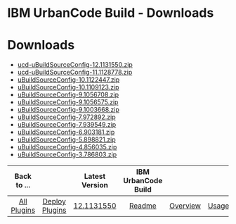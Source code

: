 
IBM UrbanCode Build - Downloads
===============================

# Downloads

- [ucd-uBuildSourceConfig-12.1131550.zip]()
- [ucd-uBuildSourceConfig-11.1128778.zip](https://raw.githubusercontent.com/UrbanCode/IBM-UCD-PLUGINS/main/files/uBuildSourceConfig/ucd-uBuildSourceConfig-11.1128778.zip)
- [uBuildSourceConfig-10.1122447.zip](https://raw.githubusercontent.com/UrbanCode/IBM-UCD-PLUGINS/main/files/uBuildSourceConfig/uBuildSourceConfig-10.1122447.zip)
- [uBuildSourceConfig-10.1109123.zip](https://raw.githubusercontent.com/UrbanCode/IBM-UCD-PLUGINS/main/files/uBuildSourceConfig/uBuildSourceConfig-10.1109123.zip)
- [uBuildSourceConfig-9.1056708.zip](https://raw.githubusercontent.com/UrbanCode/IBM-UCD-PLUGINS/main/files/uBuildSourceConfig/uBuildSourceConfig-9.1056708.zip)
- [uBuildSourceConfig-9.1056575.zip](https://raw.githubusercontent.com/UrbanCode/IBM-UCD-PLUGINS/main/files/uBuildSourceConfig/uBuildSourceConfig-9.1056575.zip)
- [uBuildSourceConfig-9.1003668.zip](https://raw.githubusercontent.com/UrbanCode/IBM-UCD-PLUGINS/main/files/uBuildSourceConfig/uBuildSourceConfig-9.1003668.zip)
- [uBuildSourceConfig-7.972892.zip](https://raw.githubusercontent.com/UrbanCode/IBM-UCD-PLUGINS/main/files/uBuildSourceConfig/uBuildSourceConfig-7.972892.zip)
- [uBuildSourceConfig-7.939549.zip](https://raw.githubusercontent.com/UrbanCode/IBM-UCD-PLUGINS/main/files/uBuildSourceConfig/uBuildSourceConfig-7.939549.zip)
- [uBuildSourceConfig-6.903181.zip](https://raw.githubusercontent.com/UrbanCode/IBM-UCD-PLUGINS/main/files/uBuildSourceConfig/uBuildSourceConfig-6.903181.zip)
- [uBuildSourceConfig-5.898821.zip](https://raw.githubusercontent.com/UrbanCode/IBM-UCD-PLUGINS/main/files/uBuildSourceConfig/uBuildSourceConfig-5.898821.zip)
- [uBuildSourceConfig-4.856035.zip](https://raw.githubusercontent.com/UrbanCode/IBM-UCD-PLUGINS/main/files/uBuildSourceConfig/uBuildSourceConfig-4.856035.zip)
- [uBuildSourceConfig-3.786803.zip](https://raw.githubusercontent.com/UrbanCode/IBM-UCD-PLUGINS/main/files/uBuildSourceConfig/uBuildSourceConfig-3.786803.zip)

|Back to ...||Latest Version|IBM UrbanCode Build ||||
| :---: | :---: | :---: | :---: | :---: | :---: | :---: |
|[All Plugins](../../index.md)|[Deploy Plugins](../README.md)|[12.1131550]()|[Readme](README.md)|[Overview](overview.md)|[Usage](usage.md)|[Steps](steps.md)|

